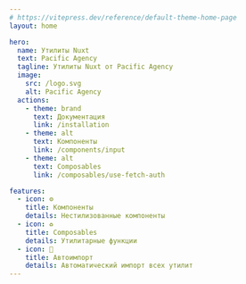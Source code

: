 ```yaml
---
# https://vitepress.dev/reference/default-theme-home-page
layout: home

hero:
  name: Утилиты Nuxt
  text: Pacific Agency
  tagline: Утилиты Nuxt от Pacific Agency
  image:
    src: /logo.svg
    alt: Pacific Agency
  actions:
    - theme: brand
      text: Документация
      link: /installation
    - theme: alt
      text: Компоненты
      link: /components/input
    - theme: alt
      text: Composables
      link: /composables/use-fetch-auth

features:
  - icon: ⚙️
    title: Компоненты
    details: Нестилизованные компоненты
  - icon: ♻️
    title: Composables
    details: Утилитарные функции
  - icon: 🚀
    title: Автоимпорт
    details: Автоматический импорт всех утилит
---
```


